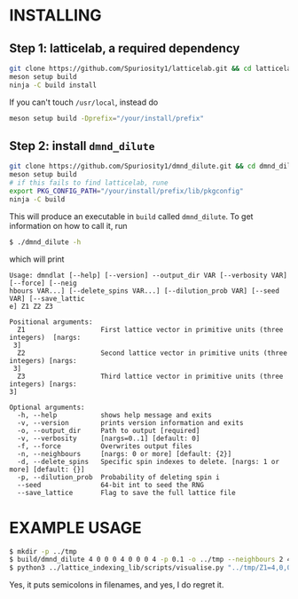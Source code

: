 # INSTALLING


## Step 1: latticelab, a required dependency
```bash
git clone https://github.com/Spuriosity1/latticelab.git && cd latticelab
meson setup build 
ninja -C build install
```
If you can't touch `/usr/local`, instead do
```bash
meson setup build -Dprefix="/your/install/prefix"
```

## Step 2: install `dmnd_dilute`

```bash
git clone https://github.com/Spuriosity1/dmnd_dilute.git && cd dmnd_dilute
meson setup build
# if this fails to find latticelab, rune 
export PKG_CONFIG_PATH="/your/install/prefix/lib/pkgconfig"
ninja -C build
```

This will produce an executable in `build` called `dmnd_dilute`. To get information on how to call it, run
```bash
$ ./dmnd_dilute -h
```
which will print
```
Usage: dmndlat [--help] [--version] --output_dir VAR [--verbosity VAR] [--force] [--neig
hbours VAR...] [--delete_spins VAR...] [--dilution_prob VAR] [--seed VAR] [--save_lattic
e] Z1 Z2 Z3

Positional arguments:
  Z1                   First lattice vector in primitive units (three integers)  [nargs:
 3] 
  Z2                   Second lattice vector in primitive units (three integers) [nargs:
 3] 
  Z3                   Third lattice vector in primitive units (three integers) [nargs: 
3] 

Optional arguments:
  -h, --help           shows help message and exits 
  -v, --version        prints version information and exits 
  -o, --output_dir     Path to output [required]
  -v, --verbosity      [nargs=0..1] [default: 0]
  -f, --force          Overwrites output files 
  -n, --neighbours     [nargs: 0 or more] [default: {2}]
  -d, --delete_spins   Specific spin indexes to delete. [nargs: 1 or more] [default: {}]
  -p, --dilution_prob  Probability of deleting spin i 
  --seed               64-bit int to seed the RNG 
  --save_lattice       Flag to save the full lattice file 
```

# EXAMPLE USAGE
```bash
$ mkdir -p ../tmp
$ build/dmnd_dilute 4 0 0 0 4 0 0 0 4 -p 0.1 -o ../tmp --neighbours 2 4 --save_lattice
$ python3 ../lattice_indexing_lib/scripts/visualise.py "../tmp/Z1=4,0,0;Z2=0,4,0;Z3=0,0,4;nn=2,4;p=0.1000;seed=0;.lat.json" links plaqs
```

Yes, it puts semicolons in filenames, and yes, I do regret it.


